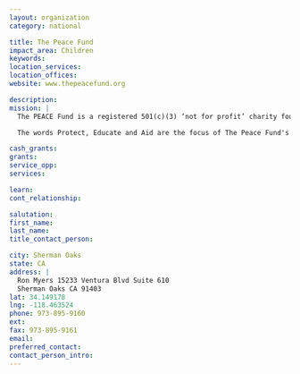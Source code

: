 ```yaml
---
layout: organization
category: national

title: The Peace Fund
impact_area: Children
keywords: 
location_services: 
location_offices: 
website: www.thepeacefund.org

description: 
mission: |
  The PEACE Fund is a registered 501(c)(3) ‘not for profit’ charity founded by the actor, Adrian Paul. The PEACE Fund focuses on small, under-funded and hard-working charities who are determined to make a positive difference to the lives of children living in extraordinarily difficult circumstances.

  The words Protect, Educate and Aid are the focus of The Peace Fund's goals.

cash_grants: 
grants: 
service_opp: 
services: 

learn: 
cont_relationship: 

salutation: 
first_name: 
last_name: 
title_contact_person: 

city: Sherman Oaks
state: CA
address: |
  Ron Myers 15233 Ventura Blvd Suite 610  
  Sherman Oaks CA 91403
lat: 34.149178
lng: -118.463524
phone: 973-895-9160
ext: 
fax: 973-895-9161
email: 
preferred_contact: 
contact_person_intro: 
---
```

